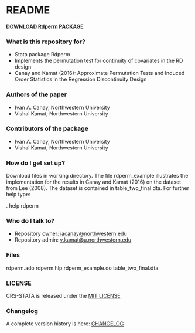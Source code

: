 # README #

[**DOWNLOAD Rdperm PACKAGE**](https://bitbucket.org/iacanay/rdperm-stata/get/HEAD.zip)

### What is this repository for? ###

* Stata package Rdperm
* Implements the permutation test for continuity of covariates in the RD design
* Canay and Kamat (2016): Approximate Permutation Tests and Induced Order Statistics in the Regression Discontinuity Design

### Authors of the paper ###
* Ivan A. Canay, Northwestern University
* Vishal Kamat, Northwestern University 

### Contributors of the package ###
* Ivan A. Canay, Northwestern University
* Vishal Kamat, Northwestern University 

### How do I get set up? ###

 Download files in working directory. The file rdperm_example illustrates the implementation 
 for the results in Canay and Kamat (2016) on the dataset from Lee (2008). 
 The dataset is contained in table_two_final.dta. For further help type: 

 . help rdperm

 
### Who do I talk to? ###

* Repository owner: <iacanay@northwestern.edu>
* Repository admin: <v.kamat@u.northwestern.edu>

### Files ###

rdperm.ado
rdperm.hlp
rdperm_example.do
table_two_final.dta

### LICENSE

CRS-STATA is released under the [MIT LICENSE](https://bitbucket.org/iacanay/rdperm-stata/raw/master/LICENSE)

### Changelog 

A complete version history is here: [CHANGELOG](https://bitbucket.org/iacanay/rdperm-stata/wiki/Home)